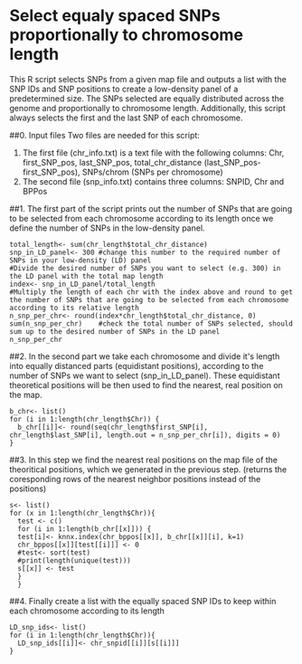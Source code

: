 # Select equaly spaced SNPs proportionally to chromosome length

This R script selects SNPs from a given map file and outputs a list with the SNP IDs and SNP positions to create a low-density panel of a predetermined size. The SNPs selected are equally distributed across the genome and proportionally to chromosome length. Additionally, this script always selects the first and the last SNP of each chromosome.  

##0. Input files
Two files are needed for this script:
1. The first file (chr_info.txt) is a text file with the following columns: Chr, first_SNP_pos, last_SNP_pos, total_chr_distance (last_SNP_pos-first_SNP_pos),	SNPs/chrom (SNPs per chromosome)
2. The second file (snp_info.txt) contains three columns: SNPID, Chr and BPPos

##1. The first part of the script prints out the number of SNPs that are going to be selected from each chromosome according to its length once we define the number of SNPs in the low-density panel.

```
total_length<- sum(chr_length$total_chr_distance)
snp_in_LD_panel<- 300 #change this number to the required number of SNPs in your low-density (LD) panel  
#Divide the desired number of SNPs you want to select (e.g. 300) in the LD panel with the total map length
index<- snp_in_LD_panel/total_length
#Multiply the length of each chr with the index above and round to get the number of SNPs that are going to be selected from each chromosome according to its relative length
n_snp_per_chr<- round(index*chr_length$total_chr_distance, 0)
sum(n_snp_per_chr)    #check the total number of SNPs selected, should sum up to the desired number of SNPs in the LD panel  
n_snp_per_chr
```

##2. In the second part we take each chromosome and divide it's length into equally distanced parts (equidistant positions), according to the number of SNPs we want to select (snp_in_LD_panel). These equidistant theoretical positions will be then used to find the nearest, real position on the map.  

```
b_chr<- list()
for (i in 1:length(chr_length$Chr)) {
  b_chr[[i]]<- round(seq(chr_length$first_SNP[i], chr_length$last_SNP[i], length.out = n_snp_per_chr[i]), digits = 0)
}
```

##3. In this step we find the nearest real positions on the map file of the theoritical positions, which we generated in the previous step.
(returns the coresponding rows of the nearest neighbor positions instead of the positions)

```
s<- list()
for (x in 1:length(chr_length$Chr)){
  test <- c()
  for (i in 1:length(b_chr[[x]])) {
  test[i]<- knnx.index(chr_bppos[[x]], b_chr[[x]][i], k=1)
  chr_bppos[[x]][test[[i]]] <- 0
  #test<- sort(test)
  #print(length(unique(test)))
  s[[x]] <- test
  }
  }
```

##4. Finally create a list with the equally spaced SNP IDs to keep within each chromosome according to its length

```
LD_snp_ids<- list()
for (i in 1:length(chr_length$Chr)){
  LD_snp_ids[[i]]<- chr_snpid[[i]][s[[i]]]
}
```
